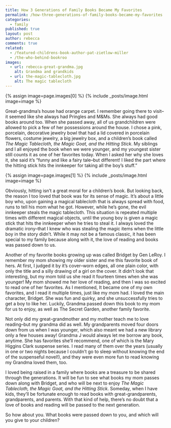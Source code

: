 ```yaml
---
title: How 3 Generations of Family Books Became My Favorites
permalink: /how-three-generations-of-family-books-became-my-favorites
categories:
  - family
published: true
layout: post
author: rebecca
comments: true
related:
  - /featured-childrens-book-author-pat-zietlow-miller
  - /the-who-behind-bookroo
images:
  - url: rebecca-great-grandma.jpg
    alt: Grandma and grandkids
  - url: the-magic-tablecloth.jpg
    alt: The magic tablecloth
---
```


{% assign image=page.images[0] %}
{% include _posts/image.html image=image %}

Great-grandma’s house had orange carpet. I remember going there to visit–it seemed like she always had Pringles and M&Ms. She always had good books around too. When she passed away, all of us grandchildren were allowed to pick a few of her possessions around the house. I chose a pink, porcelain, decorative jewelry bowl that had a lid covered in porcelain flowers, costume jewelry, a big jewelry box, and a children’s book called _The Magic Tablecloth, the Magic Goat, and the Hitting Stick_. My siblings and I all enjoyed the book when we were younger, and my youngest sister still counts it as one of her favorites today. When I asked her why she loves it, she said it’s “funny and like a fairy tale–but different! I liked the part where the hitting stick hits the innkeeper for taking all the boy’s stuff.”

{% assign image=page.images[1] %}
{% include _posts/image.html image=image %}

Obviously, hitting isn’t a great moral for a children’s book. But looking back, the reason I too loved that book was for its sense of magic. It’s about a little boy who, upon gaining a magical tablecloth that is always spread with food, runs to tell his mom what he got. However, while he’s gone, the evil innkeeper steals the magic tablecloth. This situation is repeated multiple times with different magical objects, until the young boy is given a magic stick that hits the innkeeper when he tries to steal it. I always loved the dramatic irony–that I knew who was stealing the magic items when the little boy in the story didn’t. While it may not be a famous classic, it has been special to my family because along with it, the love of reading and books was passed down to us.

Another of my favorite books growing up was called Bridget by Gen LeRoy. I remember my mom showing my older sister and me this favorite book of hers. At first, I judged it by it’s cover–worn edges, all one plain color, with only the title and a silly drawing of a girl on the cover. It didn’t look that interesting, but my mom told us she read it fourteen times when she was younger! My mom showed me her love of reading, and then I was so excited to read one of her favorites. As I mentioned, It became one of my own favorites, and I read it multiple times, just like my mom had. I loved the main character, Bridget. She was fun and quirky, and she unsuccessfully tries to get a boy to like her. Luckily, Grandma passed down this book to my mom for us to enjoy, as well as The Secret Garden, another family favorite.

Not only did my great-grandmother and my mother teach me to love reading–but my grandma did as well. My grandparents moved four doors down from us when I was younger, which also meant we had a new library only a few houses away! Grandma J would always let me borrow any book, anytime. She has favorites she’ll recommend, one of which is the Mary Higgins Clark suspense series. I read many of them over the years (usually in one or two nights because I couldn’t go to sleep without knowing the end of the suspenseful novel!), and they were even more fun to read knowing my Grandma loved them, too.

I loved being raised in a family where books are a treasure to be shared through the generations. It will be fun to see what books my mom passes down along with Bridget, and who will be next to enjoy _The Magic Tablecloth, the Magic Goat, and the Hitting Stick_. Someday, when I have kids, they’ll be fortunate enough to read books with great-grandparents, grandparents, and parents. With that kind of help, there’s no doubt that a love of books and reading will be passed to the next generation.

So how about you. What books were passed down to you, and which will you give to your children?